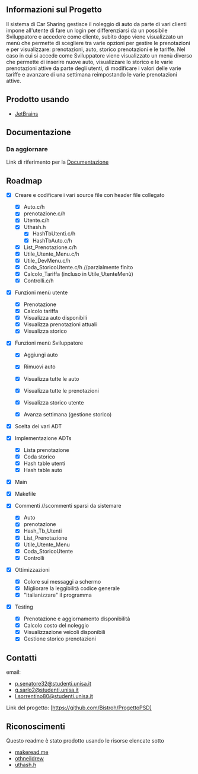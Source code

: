 
## Informazioni sul Progetto

Il sistema di Car Sharing gestisce il noleggio di auto da parte di vari clienti impone all'utente di fare un login per differenziarsi da un possibile Sviluppatore e accedere come cliente, subito dopo viene visualizzato un menù che permette di scegliere tra varie opzioni per gestire le prenotazioni e per visualizzare: prenotazioni, auto, storico prenotazioni e le tariffe. Nel caso in cui si accede come Sviluppatore viene visualizzato un menù diverso che permette di inserire nuove auto, visualizzare lo storico e le varie prenotazioni attive da parte degli utenti, di modificare i valori delle varie tariffe e avanzare di una settimana reimpostando le varie prenotazioni attive.

## Prodotto usando

- [JetBrains](https://www.jetbrains.com)

## Documentazione
### Da aggiornare
Link di riferimento per la [Documentazione](https://drive.google.com/file/d/18c9m0eybZhMp9scNHyveFmULWBWlqwu0/view?usp=sharing)

## Roadmap

- [X] Creare e codificare i vari source file con header file collegato
  - [X] Auto.c/h
  - [X] prenotazione.c/h
  - [X] Utente.c/h
  - [X] Uthash.h
    - [X] HashTbUtenti.c/h
    - [X] HashTbAuto.c/h
  - [X] List_Prenotazione.c/h
  - [X] Utile_Utente_Menu.c/h
  - [X] Utile_DevMenu.c/h
  - [X] Coda_StoricoUtente.c/h //parzialmente finito
  - [X] Calcolo_Tariffa (incluso in Utile_UtenteMenù)
  - [X] Controlli.c/h
        
- [X] Funzioni menù utente
  - [X] Prenotazione
  - [X] Calcolo tariffa
  - [X] Visualizza auto disponibili
  - [X] Visualizza prenotazioni attuali
  - [X] Visualizza storico
     
- [X] Funzioni menù Sviluppatore
  - [X] Aggiungi auto
  - [X] Rimuovi auto
  - [X] Visualizza tutte le auto
  - [X] Visualizza tutte le prenotazioni
  - [X] Visualizza storico utente
  - [X] Avanza settimana (gestione storico)
        
        
- [X] Scelta dei vari ADT
- [X] Implementazione ADTs
  - [X] Lista prenotazione 
  - [X] Coda storico
  - [X] Hash table utenti
  - [X] Hash table auto
        
- [X] Main
- [X] Makefile
      
- [X] Commenti  //scommenti sparsi da sistemare
  - [X] Auto
  - [X] prenotazione
  - [X] Hash_Tb_Utenti
  - [X] List_Prenotazione
  - [X] Utile_Utente_Menu
  - [X] Coda_StoricoUtente
  - [X] Controlli
     
- [X] Ottimizzazioni
  - [X] Colore sui messaggi a schermo
  - [X] Migliorare la leggibilità codice generale
  - [X] "Italianizzare" il programma 
     
- [X] Testing
  - [X] Prenotazione e aggiornamento disponibilità
  - [X] Calcolo costo del noleggio
  - [X] Visualizzazione veicoli disponibili
  - [X] Gestione storico prenotazioni

## Contatti

email: 
- p.senatore32@studenti.unisa.it
- g.sarlo2@studenti.unisa.it
- l.sorrentino80@studenti.unisa.it

Link del progetto: [https://github.com/Bistroh/ProgettoPSD]

## Riconoscimenti

Questo readme è stato prodotto usando le risorse elencate sotto 
- [makeread.me](https://github.com/ShaanCoding/ReadME-Generator)
- [othneildrew](https://github.com/othneildrew/Best-README-Template)
- [uthash.h](https://troydhanson.github.io/uthash/)
